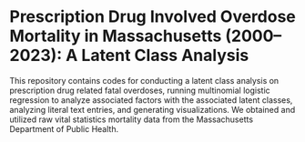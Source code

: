 # Prescription Drug Involved Overdose Mortality in Massachusetts (2000–2023): A Latent Class Analysis 

This repository contains codes for conducting a latent class analysis on prescription drug related fatal overdoses, running multinomial logistic regression to analyze associated factors with the associated latent classes, analyzing literal text entries, and generating visualizations. We obtained and utilized raw vital statistics mortality data from the Massachusetts Department of Public Health.
